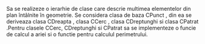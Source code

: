 Sa se realizeze o ierarhie de clase care descrie multimea elementelor din plan întâlnite
în geometrie. Se considera clasa de baza CPunct , din ea se deriveaza clasa CDreapta ,
clasa CCerc , clasa CDreptunghi si clasa CPatrat .Pentru clasele CCerc, CDreptunghi si
CPatrat sa se implementeze o funcie de calcul a ariei si o functie pentru calculul
perimetrului.
